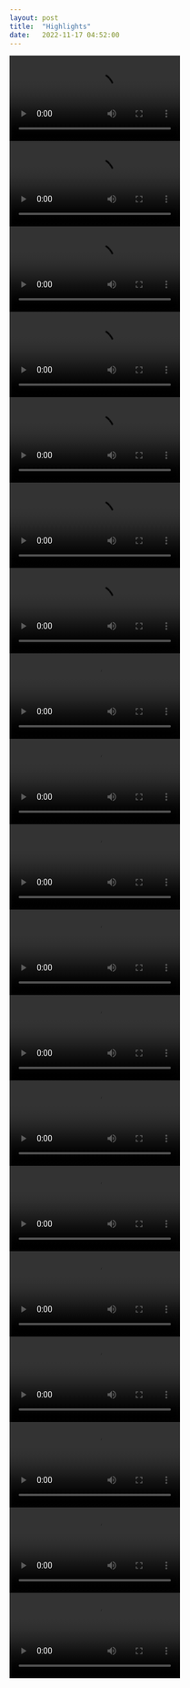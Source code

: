 ```yaml
---
layout: post
title:  "Highlights"
date:   2022-11-17 04:52:00
---
```



<video src="https://user-images.githubusercontent.com/6301308/202567942-3a1086b3-eea1-48c6-a88f-7b19d3b8c279.mov" data-canonical-src="https://user-images.githubusercontent.com/6301308/202567942-3a1086b3-eea1-48c6-a88f-7b19d3b8c279.mov" controls="controls" class="d-block rounded-bottom-2 border-top width-fit" style="max-height:640px;">
</video>

<video src="https://user-images.githubusercontent.com/6301308/202567957-3db9d9f2-660f-400c-8998-d4e54d3f0d09.mov" data-canonical-src="https://user-images.githubusercontent.com/6301308/202567957-3db9d9f2-660f-400c-8998-d4e54d3f0d09.mov" controls="controls" class="d-block rounded-bottom-2 border-top width-fit" style="max-height:640px;">
</video>

<video src="https://user-images.githubusercontent.com/6301308/202567991-a5eff804-f163-4f96-8644-1036c81fe85b.mov" data-canonical-src="https://user-images.githubusercontent.com/6301308/202567991-a5eff804-f163-4f96-8644-1036c81fe85b.mov" controls="controls" class="d-block rounded-bottom-2 border-top width-fit" style="max-height:640px;">
</video>

<video src="https://user-images.githubusercontent.com/6301308/202568016-d87efb6e-6005-423f-94a5-2c043c591938.mov" data-canonical-src="https://user-images.githubusercontent.com/6301308/202568016-d87efb6e-6005-423f-94a5-2c043c591938.mov" controls="controls" class="d-block rounded-bottom-2 border-top width-fit" style="max-height:640px;">
</video>

<video src="https://user-images.githubusercontent.com/6301308/202568030-a4ef6172-b2de-4f93-be8d-597b3d2817a4.mov" data-canonical-src="https://user-images.githubusercontent.com/6301308/202568030-a4ef6172-b2de-4f93-be8d-597b3d2817a4.mov" controls="controls" class="d-block rounded-bottom-2 border-top width-fit" style="max-height:640px;">
</video>

<video src="https://user-images.githubusercontent.com/6301308/202568047-259ff329-21aa-4fdb-87b1-5171c3f3dd4a.mov" data-canonical-src="https://user-images.githubusercontent.com/6301308/202568047-259ff329-21aa-4fdb-87b1-5171c3f3dd4a.mov" controls="controls" class="d-block rounded-bottom-2 border-top width-fit" style="max-height:640px;">
</video>

<video src="https://user-images.githubusercontent.com/6301308/202568068-f816ffd0-ef98-4ab4-8710-04bc711f32b8.mov" data-canonical-src="https://user-images.githubusercontent.com/6301308/202568068-f816ffd0-ef98-4ab4-8710-04bc711f32b8.mov" controls="controls" class="d-block rounded-bottom-2 border-top width-fit" style="max-height:640px;">
</video>

<video src="https://user-images.githubusercontent.com/6301308/202568093-32c1e432-da24-463d-ba65-f95b4074e056.mov" data-canonical-src="https://user-images.githubusercontent.com/6301308/202568093-32c1e432-da24-463d-ba65-f95b4074e056.mov" controls="controls" class="d-block rounded-bottom-2 border-top width-fit" style="max-height:640px;">
</video>

<video src="https://user-images.githubusercontent.com/6301308/202568104-65aa5675-169c-4f41-9e90-bd75bd0f77dc.mov" data-canonical-src="https://user-images.githubusercontent.com/6301308/202568104-65aa5675-169c-4f41-9e90-bd75bd0f77dc.mov" controls="controls" class="d-block rounded-bottom-2 border-top width-fit" style="max-height:640px;">
</video>

<video src="https://user-images.githubusercontent.com/6301308/202568125-8e916b7c-6394-4d31-8d7a-6fa249467f5e.mov" data-canonical-src="https://user-images.githubusercontent.com/6301308/202568125-8e916b7c-6394-4d31-8d7a-6fa249467f5e.mov" controls="controls" class="d-block rounded-bottom-2 border-top width-fit" style="max-height:640px;">
</video>

<video src="https://user-images.githubusercontent.com/6301308/202568141-d26db088-8013-4332-9b59-0cf8a8bf0551.mov" data-canonical-src="https://user-images.githubusercontent.com/6301308/202568141-d26db088-8013-4332-9b59-0cf8a8bf0551.mov" controls="controls" class="d-block rounded-bottom-2 border-top width-fit" style="max-height:640px;">
</video>

<video src="https://user-images.githubusercontent.com/6301308/202568157-f0309ce6-b5a2-45bd-8de5-3081d7f71773.mov" data-canonical-src="https://user-images.githubusercontent.com/6301308/202568157-f0309ce6-b5a2-45bd-8de5-3081d7f71773.mov" controls="controls" class="d-block rounded-bottom-2 border-top width-fit" style="max-height:640px;">
</video>

<video src="https://user-images.githubusercontent.com/6301308/202568174-a3233659-aa18-4edf-b108-94e0006e54fa.mov" data-canonical-src="https://user-images.githubusercontent.com/6301308/202568174-a3233659-aa18-4edf-b108-94e0006e54fa.mov" controls="controls" class="d-block rounded-bottom-2 border-top width-fit" style="max-height:640px;">
</video>

<video src="https://user-images.githubusercontent.com/6301308/202568190-f66bd058-a586-4c95-b5ad-88458af53a7a.mov" data-canonical-src="https://user-images.githubusercontent.com/6301308/202568190-f66bd058-a586-4c95-b5ad-88458af53a7a.mov" controls="controls" class="d-block rounded-bottom-2 border-top width-fit" style="max-height:640px;">
</video>

<video src="https://user-images.githubusercontent.com/6301308/202568205-e56e5f31-45ba-4477-9a7f-922de86a42dd.mov" data-canonical-src="https://user-images.githubusercontent.com/6301308/202568205-e56e5f31-45ba-4477-9a7f-922de86a42dd.mov" controls="controls" class="d-block rounded-bottom-2 border-top width-fit" style="max-height:640px;">
</video>

<video src="https://user-images.githubusercontent.com/6301308/202568225-3bfc8742-3cd7-42c5-9bb7-75b27a8e9acb.mov" data-canonical-src="https://user-images.githubusercontent.com/6301308/202568225-3bfc8742-3cd7-42c5-9bb7-75b27a8e9acb.mov" controls="controls" class="d-block rounded-bottom-2 border-top width-fit" style="max-height:640px;">
</video>

<video src="https://user-images.githubusercontent.com/6301308/202568245-4347309f-3a62-45be-aa35-d023fe6b3d54.mov" data-canonical-src="https://user-images.githubusercontent.com/6301308/202568245-4347309f-3a62-45be-aa35-d023fe6b3d54.mov" controls="controls" class="d-block rounded-bottom-2 border-top width-fit" style="max-height:640px;">
</video>

<video src="https://user-images.githubusercontent.com/6301308/202568256-fff6f3fc-ed73-44ae-a8de-70415db1eb37.mov" data-canonical-src="https://user-images.githubusercontent.com/6301308/202568256-fff6f3fc-ed73-44ae-a8de-70415db1eb37.mov" controls="controls" class="d-block rounded-bottom-2 border-top width-fit" style="max-height:640px;">
</video>

<video src="https://user-images.githubusercontent.com/6301308/202568270-67fd74e8-6f96-45ee-92c3-913771fd1fa5.mov" data-canonical-src="https://user-images.githubusercontent.com/6301308/202568270-67fd74e8-6f96-45ee-92c3-913771fd1fa5.mov" controls="controls" class="d-block rounded-bottom-2 border-top width-fit" style="max-height:640px;">
</video>





